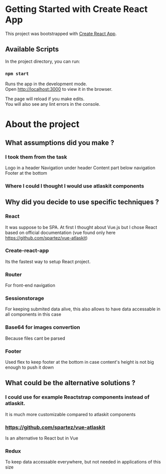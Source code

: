 # Getting Started with Create React App

This project was bootstrapped with [Create React App](https://github.com/facebook/create-react-app).

## Available Scripts

In the project directory, you can run:

### `npm start`

Runs the app in the development mode.\
Open [http://localhost:3000](http://localhost:3000) to view it in the browser.

The page will reload if you make edits.\
You will also see any lint errors in the console.

# About the project

## What assumptions did you make ?
### I took them from the task
Logo in a header
Navigation under header
Content part below navigation
Footer at the bottom
### Where I could I thought I would use atlaskit components

## Why did you decide to use specific techniques ?

### React
It was suppose to be SPA. At first I thought about Vue.js but I chose React based on official documentation (vue found only here https://github.com/spartez/vue-atlaskit)
### Create-react-app
Its the fastest way to setup React project.
### Router
For front-end navigation
### Sessionstorage
For keeping submited data alive, this also allows to have data accessable in all components in this case
### Base64 for images convertion
Because files cant be parsed
### Footer
Used flex to keep footer at the bottom in case content's height is not big enough to push it down 

## What could be the alternative solutions ?
### I could use for example Reactstrap components instead of atlaskit. 
It is much more customizable compared to atlaskit components
### https://github.com/spartez/vue-atlaskit 
Is an alternative to React but in Vue
### Redux
To keep data accessable everywhere, but not needed in applications of this size
